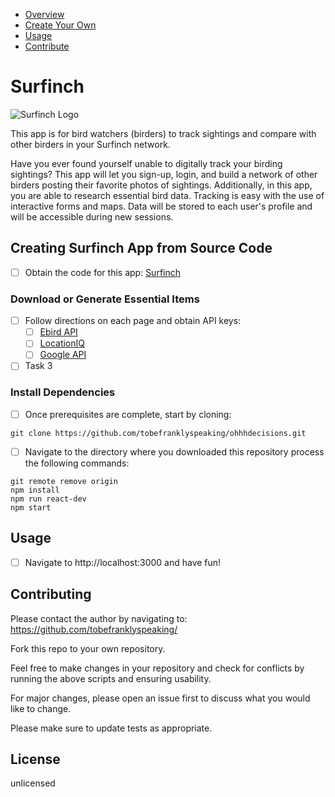 - [Overview](#Surfinch)
- [Create Your Own](#Create-Surfinch-App-from-Source-Code)
- [Usage](#Usage)
- [Contribute](#Contributing)

# Surfinch
![Surfinch Logo](https://i.imgur.com/6pDMm0T.png)

This app is for bird watchers (birders) to track sightings and compare with other birders in your Surfinch network.

Have you ever found yourself unable to digitally track your birding sightings? This app will let you sign-up, login, and build a network of other birders
posting their favorite photos of sightings. Additionally, in this app, you are able to research essential bird data. Tracking is easy with the use of interactive
forms and maps. Data will be stored to each user's profile and will be accessible during new sessions.


## Creating Surfinch App from Source Code

- [ ] Obtain the code for this app: [Surfinch](https://github.com/Kauri-2021/Surfinch)

### Download or Generate Essential Items

- [ ] Follow directions on each page and obtain API keys:
  - [ ] [Ebird API](https://documenter.getpostman.com/view/664302/S1ENwy59)
  - [ ] [LocationIQ](https://us1.locationiq.com/)
  - [ ] [Google API](https://developers.google.com/identity/protocols/oauth2)
- [ ] Task 3

### Install Dependencies

- [ ]  Once prerequisites are complete, start by cloning:
```
git clone https://github.com/tobefranklyspeaking/ohhhdecisions.git
```
- [ ]  Navigate to the directory where you downloaded this repository process the following commands:
```
git remote remove origin
npm install
npm run react-dev
npm start
```


## Usage

- [ ]  Navigate to http://localhost:3000 and have fun!


## Contributing
Please contact the author by navigating to:
https://github.com/tobefranklyspeaking/

Fork this repo to your own repository.

Feel free to make changes in your repository and check for conflicts by running the above scripts and ensuring usability.

For major changes, please open an issue first to discuss what you would like to change.

Please make sure to update tests as appropriate.


## License
unlicensed
